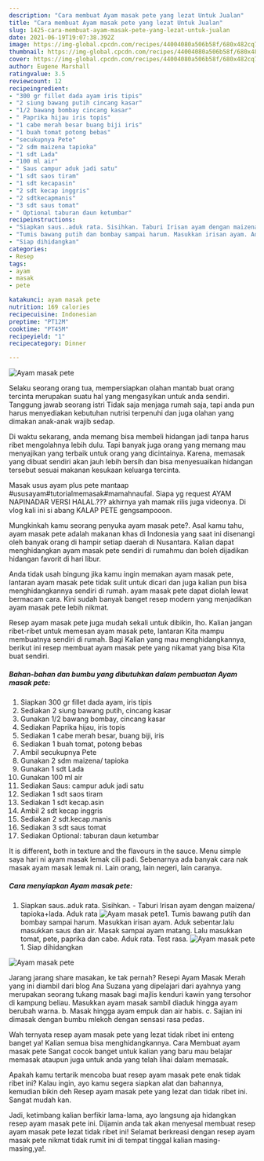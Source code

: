 ```yaml
---
description: "Cara membuat Ayam masak pete yang lezat Untuk Jualan"
title: "Cara membuat Ayam masak pete yang lezat Untuk Jualan"
slug: 1425-cara-membuat-ayam-masak-pete-yang-lezat-untuk-jualan
date: 2021-06-19T19:07:38.392Z
image: https://img-global.cpcdn.com/recipes/44004080a506b58f/680x482cq70/ayam-masak-pete-foto-resep-utama.jpg
thumbnail: https://img-global.cpcdn.com/recipes/44004080a506b58f/680x482cq70/ayam-masak-pete-foto-resep-utama.jpg
cover: https://img-global.cpcdn.com/recipes/44004080a506b58f/680x482cq70/ayam-masak-pete-foto-resep-utama.jpg
author: Eugene Marshall
ratingvalue: 3.5
reviewcount: 12
recipeingredient:
- "300 gr fillet dada ayam iris tipis"
- "2 siung bawang putih cincang kasar"
- "1/2 bawang bombay cincang kasar"
- " Paprika hijau iris topis"
- "1 cabe merah besar buang biji iris"
- "1 buah tomat potong bebas"
- "secukupnya Pete"
- "2 sdm maizena tapioka"
- "1 sdt Lada"
- "100 ml air"
- " Saus campur aduk jadi satu"
- "1 sdt saos tiram"
- "1 sdt kecapasin"
- "2 sdt kecap inggris"
- "2 sdtkecapmanis"
- "3 sdt saus tomat"
- " Optional taburan daun ketumbar"
recipeinstructions:
- "Siapkan saus..aduk rata. Sisihkan. Taburi Irisan ayam dengan maizena/ tapioka+lada. Aduk rata"
- "Tumis bawang putih dan bombay sampai harum. Masukkan irisan ayam. Aduk sebentar.lalu masukkan saus dan air. Masak sampai ayam matang. Lalu masukkan tomat, pete, paprika dan cabe. Aduk rata. Test rasa."
- "Siap dihidangkan"
categories:
- Resep
tags:
- ayam
- masak
- pete

katakunci: ayam masak pete 
nutrition: 169 calories
recipecuisine: Indonesian
preptime: "PT12M"
cooktime: "PT45M"
recipeyield: "1"
recipecategory: Dinner

---
```



![Ayam masak pete](https://img-global.cpcdn.com/recipes/44004080a506b58f/680x482cq70/ayam-masak-pete-foto-resep-utama.jpg)

Selaku seorang orang tua, mempersiapkan olahan mantab buat orang tercinta merupakan suatu hal yang mengasyikan untuk anda sendiri. Tanggung jawab seorang istri Tidak saja menjaga rumah saja, tapi anda pun harus menyediakan kebutuhan nutrisi terpenuhi dan juga olahan yang dimakan anak-anak wajib sedap.

Di waktu  sekarang, anda memang bisa membeli hidangan jadi tanpa harus ribet mengolahnya lebih dulu. Tapi banyak juga orang yang memang mau menyajikan yang terbaik untuk orang yang dicintainya. Karena, memasak yang dibuat sendiri akan jauh lebih bersih dan bisa menyesuaikan hidangan tersebut sesuai makanan kesukaan keluarga tercinta. 

Masak usus ayam plus pete mantaap #ususayam#tutorialmemasak#mamahnaufal. Siapa yg request AYAM NAPINADAR VERSI HALAL.??? akhirnya yah mamak rilis juga videonya. Di vlog kali ini si abang KALAP PETE gengsampooon.

Mungkinkah kamu seorang penyuka ayam masak pete?. Asal kamu tahu, ayam masak pete adalah makanan khas di Indonesia yang saat ini disenangi oleh banyak orang di hampir setiap daerah di Nusantara. Kalian dapat menghidangkan ayam masak pete sendiri di rumahmu dan boleh dijadikan hidangan favorit di hari libur.

Anda tidak usah bingung jika kamu ingin memakan ayam masak pete, lantaran ayam masak pete tidak sulit untuk dicari dan juga kalian pun bisa menghidangkannya sendiri di rumah. ayam masak pete dapat diolah lewat bermacam cara. Kini sudah banyak banget resep modern yang menjadikan ayam masak pete lebih nikmat.

Resep ayam masak pete juga mudah sekali untuk dibikin, lho. Kalian jangan ribet-ribet untuk memesan ayam masak pete, lantaran Kita mampu membuatnya sendiri di rumah. Bagi Kalian yang mau menghidangkannya, berikut ini resep membuat ayam masak pete yang nikamat yang bisa Kita buat sendiri.

<!--inarticleads1-->

##### Bahan-bahan dan bumbu yang dibutuhkan dalam pembuatan Ayam masak pete:

1. Siapkan 300 gr fillet dada ayam, iris tipis
1. Sediakan 2 siung bawang putih, cincang kasar
1. Gunakan 1/2 bawang bombay, cincang kasar
1. Sediakan  Paprika hijau, iris topis
1. Sediakan 1 cabe merah besar, buang biji, iris
1. Sediakan 1 buah tomat, potong bebas
1. Ambil secukupnya Pete
1. Gunakan 2 sdm maizena/ tapioka
1. Gunakan 1 sdt Lada
1. Gunakan 100 ml air
1. Sediakan  Saus: campur aduk jadi satu
1. Sediakan 1 sdt saos tiram
1. Sediakan 1 sdt kecap.asin
1. Ambil 2 sdt kecap inggris
1. Sediakan 2 sdt.kecap.manis
1. Sediakan 3 sdt saus tomat
1. Sediakan  Optional: taburan daun ketumbar


It is different, both in texture and the flavours in the sauce. Menu simple saya hari ni ayam masak lemak cili padi. Sebenarnya ada banyak cara nak masak ayam masak lemak ni. Lain orang, lain negeri, lain caranya. 

<!--inarticleads2-->

##### Cara menyiapkan Ayam masak pete:

1. Siapkan saus..aduk rata. Sisihkan. - Taburi Irisan ayam dengan maizena/ tapioka+lada. Aduk rata
<img src="//assets-global.cpcdn.com/assets/icons/button_play-2c75c40dde080a61004c1f40b05d8f140eaff45d7e9e6481dc71c63d2e7c4909.png" alt="Ayam masak pete">1. Tumis bawang putih dan bombay sampai harum. Masukkan irisan ayam. Aduk sebentar.lalu masukkan saus dan air. Masak sampai ayam matang. Lalu masukkan tomat, pete, paprika dan cabe. Aduk rata. Test rasa.
<img src="//assets-global.cpcdn.com/assets/icons/button_play-2c75c40dde080a61004c1f40b05d8f140eaff45d7e9e6481dc71c63d2e7c4909.png" alt="Ayam masak pete">1. Siap dihidangkan
<img src="//assets-global.cpcdn.com/assets/icons/button_play-2c75c40dde080a61004c1f40b05d8f140eaff45d7e9e6481dc71c63d2e7c4909.png" alt="Ayam masak pete">

Jarang jarang share masakan, ke tak pernah? Resepi Ayam Masak Merah yang ini diambil dari blog Ana Suzana yang dipelajari dari ayahnya yang merupakan seorang tukang masak bagi majlis kenduri kawin yang tersohor di kampung beliau. Masukkan ayam masak sambil diaduk hingga ayam berubah warna. b. Masak hingga ayam empuk dan air habis. c. Sajian ini dimasak dengan bumbu mlekoh dengan sensasi rasa pedas. 

Wah ternyata resep ayam masak pete yang lezat tidak ribet ini enteng banget ya! Kalian semua bisa menghidangkannya. Cara Membuat ayam masak pete Sangat cocok banget untuk kalian yang baru mau belajar memasak ataupun juga untuk anda yang telah lihai dalam memasak.

Apakah kamu tertarik mencoba buat resep ayam masak pete enak tidak ribet ini? Kalau ingin, ayo kamu segera siapkan alat dan bahannya, kemudian bikin deh Resep ayam masak pete yang lezat dan tidak ribet ini. Sangat mudah kan. 

Jadi, ketimbang kalian berfikir lama-lama, ayo langsung aja hidangkan resep ayam masak pete ini. Dijamin anda tak akan menyesal membuat resep ayam masak pete lezat tidak ribet ini! Selamat berkreasi dengan resep ayam masak pete nikmat tidak rumit ini di tempat tinggal kalian masing-masing,ya!.


